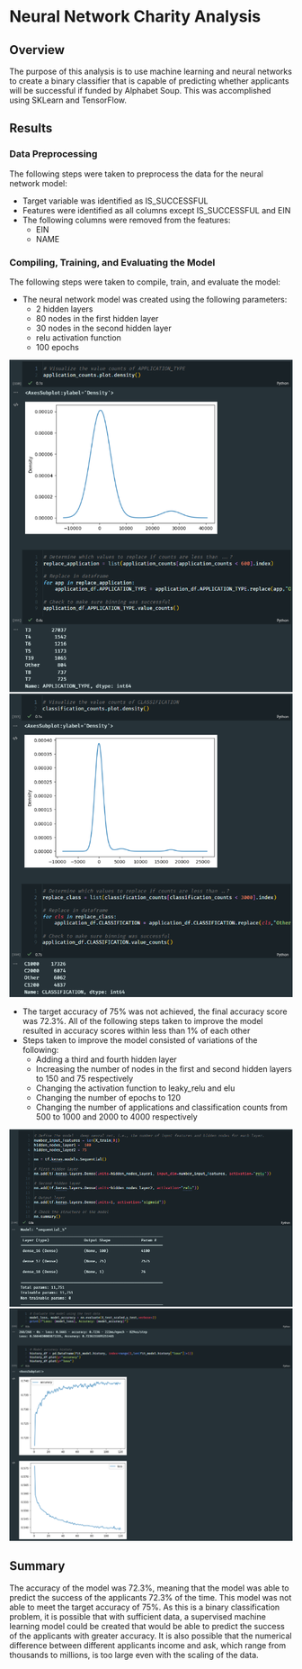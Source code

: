 # Neural Network Charity Analysis

## Overview
The purpose of this analysis is to use machine learning and neural networks to create a binary classifier that is capable of predicting whether applicants will be successful if funded by Alphabet Soup. This was accomplished using SKLearn and TensorFlow.

## Results
### Data Preprocessing
The following steps were taken to preprocess the data for the neural network model:
- Target variable was identified as IS_SUCCESSFUL
- Features were identified as all columns except IS_SUCCESSFUL and EIN
- The following columns were removed from the features:
    - EIN
    - NAME

### Compiling, Training, and Evaluating the Model
The following steps were taken to compile, train, and evaluate the model:
- The neural network model was created using the following parameters:
    - 2 hidden layers
    - 80 nodes in the first hidden layer
    - 30 nodes in the second hidden layer
    - relu activation function
    - 100 epochs

![Figure 1](Figures/Fig1.png)
![Figure 2](Figures/Fig2.png)

- The target accuracy of 75% was not achieved, the final accuracy score was 72.3%. All of the following steps taken to improve the model resulted in accuracy scores within less than 1% of each other
- Steps taken to improve the model consisted of variations of the following:
    - Adding a third and fourth hidden layer
    - Increasing the number of nodes in the first and second hidden layers to 150 and 75 respectively
    - Changing the activation function to leaky_relu and elu
    - Changing the number of epochs to 120
    - Changing the number of applications and classification counts from 500 to 1000 and 2000 to 4000 respectively

![Figure 3](Figures/Fig3.png)
![Figure 4](Figures/Fig4.png)

## Summary
The accuracy of the model was 72.3%, meaning that the model was able to predict the success of the applicants 72.3% of the time. This model was not able to meet the target accuracy of 75%. As this is a binary classification problem, it is possible that with sufficient data, a supervised machine learning model could be created that would be able to predict the success of the applicants with greater accuracy. It is also possible that the numerical difference between different applicants income and ask, which range from thousands to millions, is too large even with the scaling of the data.